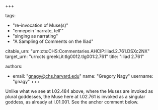 +++

tags:
- "re-invocation of Muse(s)"
- "ennepein &#39;narrate, tell&#39;"
- "singing as narrating"
- "A Sampling of Comments on the Iliad"

citable_urn: "urn:cts:CHS:Commentaries.AHCIP:Iliad.2.761.DSXc2NX"
target_urn: "urn:cts:greekLit:tlg0012.tlg001:2.761"
title: "Iliad 2.761"

authors:
- email: "gnagy@chs.harvard.edu"
  name: "Gregory Nagy"
  username: "gnagy"
+++

<p>Unlike what we see at I.02.484 above, where the Muses are invoked as plural goddesses, the Muse here at I.02.761 is invoked as a singular goddess, as already at I.01.001. See the anchor comment below.</p>